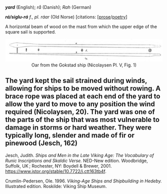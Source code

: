 **_yard_** (English); _rå_ (Danish); _Rah_ (German)

_**rá/siglu-rá** f., pl. ráar_ (Old Norse) [citations: [[prose](https://onp.ku.dk/onp/onp.php?o63168)/[poetry](https://lexiconpoeticum.org/m.php?p=lemma&i=66095)]

A horizontal beam of wood on the mast from which the upper edge of the square sail is supported. 

<div align="center">
  
  ![oar from Gokstad ship](../images/Oar_Gokstad.png)  
  Oar from the Gokstad ship (Nicolaysen Pl. V, Fig. 1)

</div>


  The yard kept the sail strained during winds, allowing for ships to be moved without rowing. A brace rope was placed at each end of the yard to allow the yard to move to any position the wind required (Nicolaysen, 20). The yard was one of the parts of the ship that was most vulnerable to damage in storms or hard weather. They were typically long, slender and made of fir or pinewood (Jesch, 162)
---

  Jesch, Judith. _Ships and Men in the Late Viking Age: The Vocabulary of Runic Inscriptions and Skaldic Verse._ NED-New edition. Woodbridge, Suffolk, UK ; Rochester, NY: 
Boydell & Brewer, 2001. https://www.jstor.org/stable/10.7722/j.ctt163tb4f.

  Crumlin-Pedersen, Ole. 1996. _Viking-Age Ships and Shipbuilding in Hedeby._ Illustrated edition. Roskilde: Viking Ship Museum.
